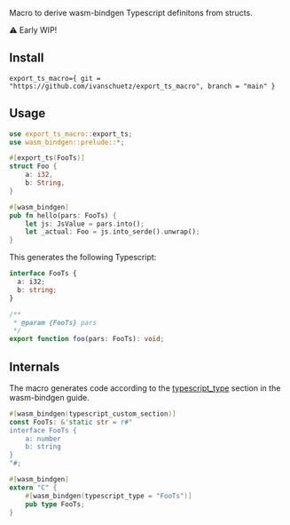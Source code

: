 Macro to derive wasm-bindgen Typescript definitons from structs.

⚠️ Early WIP!

## Install

```
export_ts_macro={ git = "https://github.com/ivanschuetz/export_ts_macro", branch = "main" }
```

## Usage

```rust
use export_ts_macro::export_ts;
use wasm_bindgen::prelude::*;

#[export_ts(FooTs)]
struct Foo {
    a: i32,
    b: String,
}

#[wasm_bindgen]
pub fn hello(pars: FooTs) {
    let js: JsValue = pars.into();
    let _actual: Foo = js.into_serde().unwrap();
}
```

This generates the following Typescript:

```ts
interface FooTs {
  a: i32;
  b: string;
}

/**
 * @param {FooTs} pars
 */
export function foo(pars: FooTs): void;
```

## Internals

The macro generates code according to the [typescript_type](https://rustwasm.github.io/docs/wasm-bindgen/reference/attributes/on-rust-exports/typescript_type.html#typescript_type) section in the wasm-bindgen guide.

```rust
#[wasm_bindgen(typescript_custom_section)]
const FooTs: &'static str = r#"
interface FooTs {
    a: number
    b: string
}
"#;

#[wasm_bindgen]
extern "C" {
    #[wasm_bindgen(typescript_type = "FooTs")]
    pub type FooTs;
}
```
